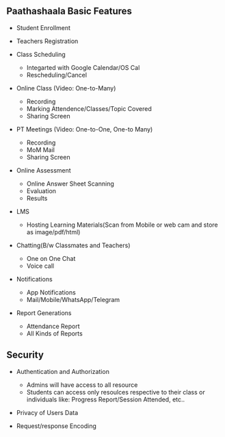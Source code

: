 ## Paathashaala Basic Features

- Student Enrollment

- Teachers Registration

- Class Scheduling
	- Integarted with Google Calendar/OS Cal
	- Rescheduling/Cancel
    
- Online Class (Video: One-to-Many) 
	- Recording
	- Marking Attendence/Classes/Topic Covered
	- Sharing Screen
    
- PT Meetings (Video: One-to-One, One-to Many)
	- Recording
	- MoM Mail 
	- Sharing Screen

- Online Assessment
	- Online Answer Sheet Scanning
	- Evaluation
	- Results

- LMS
	- Hosting Learning Materials(Scan from Mobile or web cam and store as image/pdf/html)

- Chatting(B/w Classmates and Teachers)
	- One on One Chat
	- Voice call

- Notifications
	- App Notifications
	- Mail/Mobile/WhatsApp/Telegram

- Report Generations
	- Attendance Report
	- All Kinds of Reports


## Security

- Authentication and Authorization
	- Admins will have access to all resource
	- Students can access only resoulces respective to their class or individuals like: Progress Report/Session Attended, etc..

- Privacy of Users Data

- Request/response Encoding
